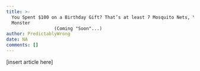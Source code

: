 ```yaml
---
title: >-
  You Spent $100 on a Birthday Gift? That’s at least 7 Mosquito Nets, You
  Monster
                  (Coming "Soon"...)
author: PredictablyWrong
date: NA
comments: []
---
```


[insert article here]
